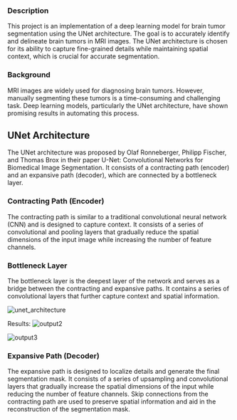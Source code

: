 ### Description

This project is an implementation of a deep learning model for brain tumor segmentation using the UNet architecture. The goal is to accurately identify and delineate brain tumors in MRI images. The UNet architecture is chosen for its ability to capture fine-grained details while maintaining spatial context, which is crucial for accurate segmentation.

### Background
MRI images are widely used for diagnosing brain tumors. However, manually segmenting these tumors is a time-consuming and challenging task. Deep learning models, particularly the UNet architecture, have shown promising results in automating this process.

## UNet Architecture

The UNet architecture was proposed by Olaf Ronneberger, Philipp Fischer, and Thomas Brox in their paper U-Net: Convolutional Networks for Biomedical Image Segmentation. It consists of a contracting path (encoder) and an expansive path (decoder), which are connected by a bottleneck layer.

### Contracting Path (Encoder)
The contracting path is similar to a traditional convolutional neural network (CNN) and is designed to capture context. It consists of a series of convolutional and pooling layers that gradually reduce the spatial dimensions of the input image while increasing the number of feature channels.

### Bottleneck Layer
The bottleneck layer is the deepest layer of the network and serves as a bridge between the contracting and expansive paths. It contains a series of convolutional layers that further capture context and spatial information.

![unet_architecture](https://github.com/YugantGotmare/UNet-Enhanced-Brain-tumor-Segmentation/assets/101650315/6b0911e7-45a8-4848-ad80-bb14464422c8)

Results:
![output2](https://github.com/YugantGotmare/UNet-Enhanced-Brain-tumor-Segmentation/assets/101650315/72000151-ce5a-4244-bb0e-38d3e13eff63)

![output3](https://github.com/YugantGotmare/UNet-Enhanced-Brain-tumor-Segmentation/assets/101650315/b540e77f-54c4-42f7-99e8-8cc67e8ddcc2)






### Expansive Path (Decoder)
The expansive path is designed to localize details and generate the final segmentation mask. It consists of a series of upsampling and convolutional layers that gradually increase the spatial dimensions of the input while reducing the number of feature channels. Skip connections from the contracting path are used to preserve spatial information and aid in the reconstruction of the segmentation mask.


